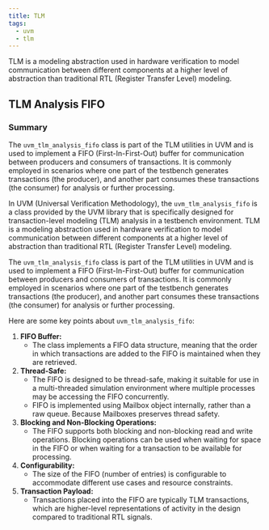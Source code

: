 ```yaml
---
title: TLM
tags:
  - uvm
  - tlm
---
```

 
TLM is a modeling abstraction used in hardware verification to model communication between different components at a higher level of abstraction than traditional RTL (Register Transfer Level) modeling.


## TLM Analysis FIFO

### Summary
The `uvm_tlm_analysis_fifo` class is part of the TLM utilities in UVM and is used to implement a FIFO (First-In-First-Out) buffer for communication between producers and consumers of transactions. It is commonly employed in scenarios where one part of the testbench generates transactions (the producer), and another part consumes these transactions (the consumer) for analysis or further processing.

In UVM (Universal Verification Methodology), the `uvm_tlm_analysis_fifo` is a class provided by the UVM library that is specifically designed for transaction-level modeling (TLM) analysis in a testbench environment. TLM is a modeling abstraction used in hardware verification to model communication between different components at a higher level of abstraction than traditional RTL (Register Transfer Level) modeling.

The `uvm_tlm_analysis_fifo` class is part of the TLM utilities in UVM and is used to implement a FIFO (First-In-First-Out) buffer for communication between producers and consumers of transactions. It is commonly employed in scenarios where one part of the testbench generates transactions (the producer), and another part consumes these transactions (the consumer) for analysis or further processing.

Here are some key points about `uvm_tlm_analysis_fifo`:

1. **FIFO Buffer:**
    - The class implements a FIFO data structure, meaning that the order in which transactions are added to the FIFO is maintained when they are retrieved.
2. **Thread-Safe:**
    - The FIFO is designed to be thread-safe, making it suitable for use in a multi-threaded simulation environment where multiple processes may be accessing the FIFO concurrently.
    - FIFO is implemented using Mailbox object internally, rather than a raw queue. Because Mailboxes preserves thread safety.
1. **Blocking and Non-Blocking Operations:**
    - The FIFO supports both blocking and non-blocking read and write operations. Blocking operations can be used when waiting for space in the FIFO or when waiting for a transaction to be available for processing.
2. **Configurability:**
    - The size of the FIFO (number of entries) is configurable to accommodate different use cases and resource constraints.
3. **Transaction Payload:**
    - Transactions placed into the FIFO are typically TLM transactions, which are higher-level representations of activity in the design compared to traditional RTL signals.
